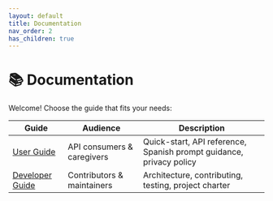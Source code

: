 ```yaml
---
layout: default
title: Documentation
nav_order: 2
has_children: true
---
```


# 📚 Documentation

Welcome! Choose the guide that fits your needs:

| Guide | Audience | Description |
|-------|----------|-------------|
| [User Guide](user-guide/index.md) | API consumers & caregivers | Quick-start, API reference, Spanish prompt guidance, privacy policy |
| [Developer Guide](dev-guide/index.md) | Contributors & maintainers | Architecture, contributing, testing, project charter |
